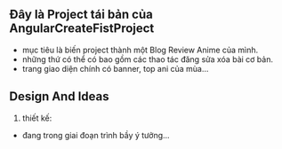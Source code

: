 ## Đây là Project tái bản của AngularCreateFistProject
- mục tiêu là biến project thành một Blog Review Anime của mình.
- những thứ có thể có bao gồm các thao tác đăng sửa xóa bài cơ bản.
- trang giao diện chính có banner, top ani của mùa...

## Design And Ideas

1. thiết kế:
 - đang trong giai đoạn trình bầy ý tưởng...


